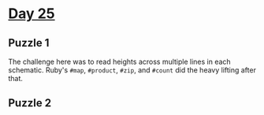 # [Day 25](https://adventofcode.com/2024/day/25)

## Puzzle 1

The challenge here was to read heights across multiple lines in each schematic.
Ruby's `#map`, `#product`, `#zip`, and `#count` did the heavy lifting after
that.

## Puzzle 2


